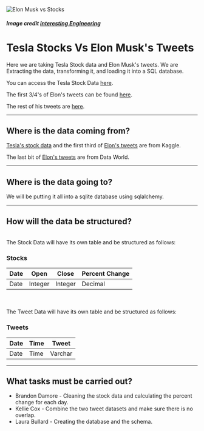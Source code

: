
![Elon Musk vs Stocks](https://inteng-storage.s3.amazonaws.com/img/iea/bjOLrKEe6e/sizes/elon-musk-tweet-stock-high-420_resize_md.jpg)
##### Image credit [interesting Engineering](https://interestingengineering.com/teslas-stock-hits-420-elon-musk-tweets-the-stock-is-so-high)

# Tesla Stocks Vs Elon Musk's Tweets

Here we are taking Tesla Stock data and Elon Musk's tweets. We are Extracting the data, transforming it, and loading it into a SQL database.

You can access the Tesla Stock Data [here](Resources/TSLA.csv).

The first 3/4's of Elon's tweets can be found [here](Resources/ElonTweets_2010-2017.csv).

The rest of his tweets are [here](Resources/ElonTweets_2017-2020.jsonl).

-----------

## Where is the data coming from? 
[Tesla's stock data](https://www.kaggle.com/timoboz/tesla-stock-data-from-2010-to-2020) and the first third of [Elon's tweets](https://www.kaggle.com/kingburrito666/elon-musk-tweets) are from Kaggle. 

The last bit of [Elon's tweets](https://data.world/barbaramaseda/elon-musk-tweets/workspace/file?filename=user-tweets.jsonl) are from Data World.



-----------------------------
## Where is the data going to?

We will be putting it all into a sqlite database using sqlalchemy. 

-------------------------
## How will the data be structured?

</br>The Stock Data will have its own table and be structured as follows:

### Stocks

Date | Open | Close | Percent Change
------------ | ------------- | ------------ | ---------
Date | Integer | Integer | Decimal
</br>
</br>The Tweet Data will have its own table and be structured as follows:

### Tweets

Date | Time | Tweet
--- | --- | ---
Date | Time | Varchar

------------------------

## What tasks must be carried out?

* Brandon Damore - Cleaning the stock data and calculating the percent change for each day.
* Kellie Cox - Combine the two tweet datasets and make sure there is no overlap.
* Laura Bullard - Creating the database and the schema.
